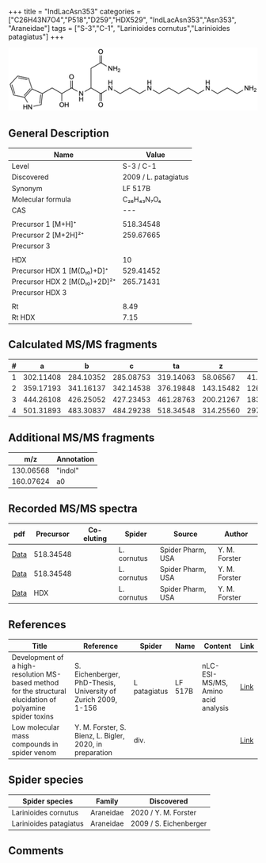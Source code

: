 +++
title = "IndLacAsn353"
categories = ["C26H43N7O4","P518","D259","HDX529",
"IndLacAsn353","Asn353",
"Araneidae"]
tags = ["S-3","C-1",
"Larinioides cornutus","Larinioides patagiatus"]
+++

![](/img/IndLacAsn353.png)

## General Description

| Name                         | Value                |
|------------------------------|----------------------|
| Level                        | S-3 / C-1                   |
| Discovered                   | 2009 / L. patagiatus |
| Synonym                      | LF 517B              |
| Molecular formula            | C₂₆H₄₃N₇O₄           |
| CAS                          | ---                  |
|                              |                      |
| Precursor 1 [M+H]⁺           | 518.34548            |
| Precursor 2 [M+2H]²⁺         | 259.67665            |
| Precursor 3                  |                      |
|                              |                      |
| HDX                          | 10                   |
| Precursor HDX 1 [M(D₁₀)+D]⁺   | 529.41452            |
| Precursor HDX 2 [M(D₁₀)+2D]²⁺ | 265.71431            |
| Precursor HDX 3              |                      |
|                              |                      |
| Rt                           | 8.49                     |
| Rt HDX                       | 7.15                     |

## Calculated MS/MS fragments

| # | a         | b         | c         | ta        | z         | y         | tz        |
|---|-----------|-----------|-----------|-----------|-----------|-----------|-----------|
| 1 | 302.11408 | 284.10352 | 285.08753 | 319.14063 | 58.06567  | 41.03912  | 75.09222  |
| 2 | 359.17193 | 341.16137 | 342.14538 | 376.19848 | 143.15482 | 126.12827 | 160.18137 |
| 3 | 444.26108 | 426.25052 | 427.23453 | 461.28763 | 200.21267 | 183.18612 | 217.23922 |
| 4 | 501.31893 | 483.30837 | 484.29238 | 518.34548 | 314.25560 | 297.22905 | 331.28215 |

## Additional MS/MS fragments

| m/z       | Annotation |
|-----------|------------|
| 130.06568  | "indol"    |
| 160.07624  | a0         |

## Recorded MS/MS spectra

| pdf | Precursor | Co-eluting | Spider | Source | Author |
|-----|-----------|------------|--------|--------|--------|
| [Data](/pdf/L-cornutus/518_IndLacAsn353_Lc.pdf) | 518.34548 |           | L. cornutus | Spider Pharm, USA | Y. M. Forster |
| [Data](/pdf/L-cornutus/518_IndLacAsn353_Lc_2.pdf) | 518.34548 |           | L. cornutus | Spider Pharm, USA | Y. M. Forster |
| [Data](/pdf/L-cornutus/518_IndLacAsn353_Lc_HDX.pdf) | HDX |           | L. cornutus | Spider Pharm, USA | Y. M. Forster |

## References

| Title                                                                                                      | Reference                                                     | Spider       | Name    | Content                            | Link                                                               |
|------------------------------------------------------------------------------------------------------------|---------------------------------------------------------------|--------------|---------|------------------------------------|--------------------------------------------------------------------|
| Development of a high-resolution MS-based method for the structural elucidation of polyamine spider toxins | S. Eichenberger, PhD-Thesis, University of Zurich 2009, 1-156 | L patagiatus | LF 517B | nLC-ESI-MS/MS, Amino acid analysis | [Link](https://www.zora.uzh.ch/id/eprint/12787/1/Eichenberger.pdf) |
| Low molecular mass compounds in spider venom      | Y. M. Forster, S. Bienz, L. Bigler, 2020, in preparation          | div.       |   |   | [Link](unknown) |

## Spider species

| Spider species         | Family    | Discovered             |
|------------------------|-----------|------------------------|
| Larinioides cornutus | Araneidae | 2020 / Y. M. Forster |
| Larinioides patagiatus | Araneidae | 2009 / S. Eichenberger |

## Comments